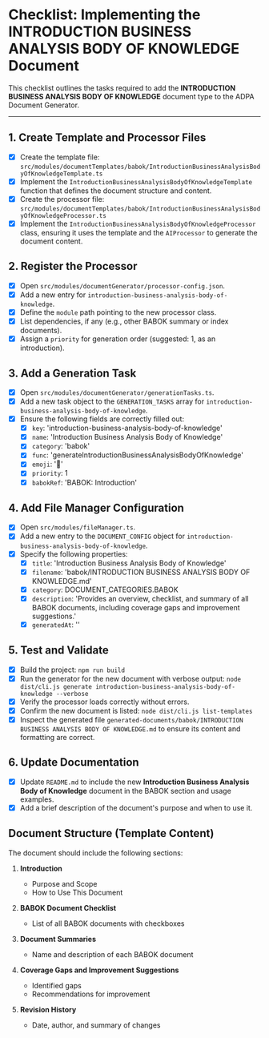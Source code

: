 # Checklist: Implementing the INTRODUCTION BUSINESS ANALYSIS BODY OF KNOWLEDGE Document

This checklist outlines the tasks required to add the **INTRODUCTION BUSINESS ANALYSIS BODY OF KNOWLEDGE** document type to the ADPA Document Generator.

---

## 1. Create Template and Processor Files

- [x] Create the template file: `src/modules/documentTemplates/babok/IntroductionBusinessAnalysisBodyOfKnowledgeTemplate.ts`
- [x] Implement the `IntroductionBusinessAnalysisBodyOfKnowledgeTemplate` function that defines the document structure and content.
- [x] Create the processor file: `src/modules/documentTemplates/babok/IntroductionBusinessAnalysisBodyOfKnowledgeProcessor.ts`
- [x] Implement the `IntroductionBusinessAnalysisBodyOfKnowledgeProcessor` class, ensuring it uses the template and the `AIProcessor` to generate the document content.

## 2. Register the Processor

- [x] Open `src/modules/documentGenerator/processor-config.json`.
- [x] Add a new entry for `introduction-business-analysis-body-of-knowledge`.
- [x] Define the `module` path pointing to the new processor class.
- [x] List dependencies, if any (e.g., other BABOK summary or index documents).
- [x] Assign a `priority` for generation order (suggested: 1, as an introduction).

## 3. Add a Generation Task

- [x] Open `src/modules/documentGenerator/generationTasks.ts`.
- [x] Add a new task object to the `GENERATION_TASKS` array for `introduction-business-analysis-body-of-knowledge`.
- [x] Ensure the following fields are correctly filled out:
  - [x] `key`: 'introduction-business-analysis-body-of-knowledge'
  - [x] `name`: 'Introduction Business Analysis Body of Knowledge'
  - [x] `category`: 'babok'
  - [x] `func`: 'generateIntroductionBusinessAnalysisBodyOfKnowledge'
  - [x] `emoji`: '📘'
  - [x] `priority`: 1
  - [x] `babokRef`: 'BABOK: Introduction'

## 4. Add File Manager Configuration

- [x] Open `src/modules/fileManager.ts`.
- [x] Add a new entry to the `DOCUMENT_CONFIG` object for `introduction-business-analysis-body-of-knowledge`.
- [x] Specify the following properties:
  - [x] `title`: 'Introduction Business Analysis Body of Knowledge'
  - [x] `filename`: 'babok/INTRODUCTION BUSINESS ANALYSIS BODY OF KNOWLEDGE.md'
  - [x] `category`: DOCUMENT_CATEGORIES.BABOK
  - [x] `description`: 'Provides an overview, checklist, and summary of all BABOK documents, including coverage gaps and improvement suggestions.'
  - [x] `generatedAt`: ''

## 5. Test and Validate

- [x] Build the project: `npm run build`
- [x] Run the generator for the new document with verbose output: `node dist/cli.js generate introduction-business-analysis-body-of-knowledge --verbose`
- [x] Verify the processor loads correctly without errors.
- [x] Confirm the new document is listed: `node dist/cli.js list-templates`
- [x] Inspect the generated file `generated-documents/babok/INTRODUCTION BUSINESS ANALYSIS BODY OF KNOWLEDGE.md` to ensure its content and formatting are correct.

## 6. Update Documentation

- [x] Update `README.md` to include the new **Introduction Business Analysis Body of Knowledge** document in the BABOK section and usage examples.
- [x] Add a brief description of the document's purpose and when to use it.

## Document Structure (Template Content)

The document should include the following sections:

1. **Introduction**
   - Purpose and Scope
   - How to Use This Document

2. **BABOK Document Checklist**
   - List of all BABOK documents with checkboxes

3. **Document Summaries**
   - Name and description of each BABOK document

4. **Coverage Gaps and Improvement Suggestions**
   - Identified gaps
   - Recommendations for improvement

5. **Revision History**
   - Date, author, and summary of changes
